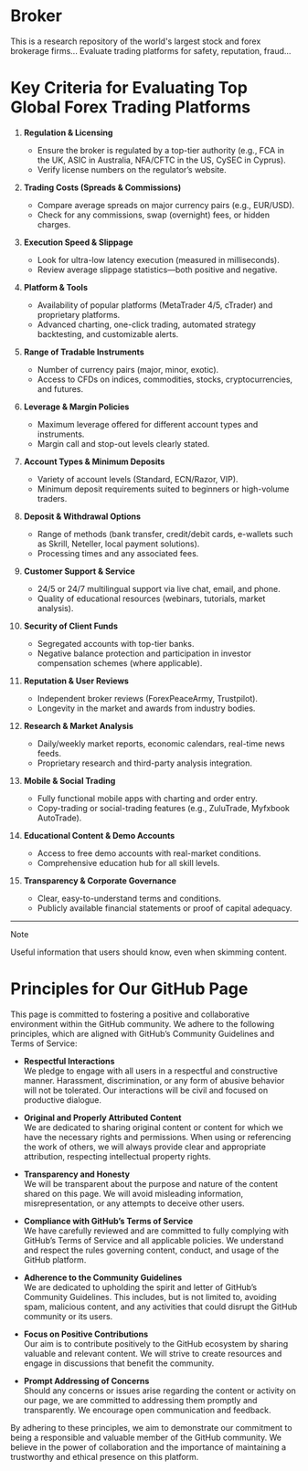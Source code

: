 # Broker
This is a research repository of the world's largest stock and forex brokerage firms... Evaluate trading platforms for safety, reputation, fraud...
# Key Criteria for Evaluating Top Global Forex Trading Platforms

1. **Regulation & Licensing**  
   - Ensure the broker is regulated by a top-tier authority (e.g., FCA in the UK, ASIC in Australia, NFA/CFTC in the US, CySEC in Cyprus).  
   - Verify license numbers on the regulator’s website.

2. **Trading Costs (Spreads & Commissions)**  
   - Compare average spreads on major currency pairs (e.g., EUR/USD).  
   - Check for any commissions, swap (overnight) fees, or hidden charges.

3. **Execution Speed & Slippage**  
   - Look for ultra-low latency execution (measured in milliseconds).  
   - Review average slippage statistics—both positive and negative.

4. **Platform & Tools**  
   - Availability of popular platforms (MetaTrader 4/5, cTrader) and proprietary platforms.  
   - Advanced charting, one-click trading, automated strategy backtesting, and customizable alerts.

5. **Range of Tradable Instruments**  
   - Number of currency pairs (major, minor, exotic).  
   - Access to CFDs on indices, commodities, stocks, cryptocurrencies, and futures.

6. **Leverage & Margin Policies**  
   - Maximum leverage offered for different account types and instruments.  
   - Margin call and stop-out levels clearly stated.

7. **Account Types & Minimum Deposits**  
   - Variety of account levels (Standard, ECN/Razor, VIP).  
   - Minimum deposit requirements suited to beginners or high-volume traders.

8. **Deposit & Withdrawal Options**  
   - Range of methods (bank transfer, credit/debit cards, e-wallets such as Skrill, Neteller, local payment solutions).  
   - Processing times and any associated fees.

9. **Customer Support & Service**  
   - 24/5 or 24/7 multilingual support via live chat, email, and phone.  
   - Quality of educational resources (webinars, tutorials, market analysis).

10. **Security of Client Funds**  
    - Segregated accounts with top-tier banks.  
    - Negative balance protection and participation in investor compensation schemes (where applicable).

11. **Reputation & User Reviews**  
    - Independent broker reviews (ForexPeaceArmy, Trustpilot).  
    - Longevity in the market and awards from industry bodies.

12. **Research & Market Analysis**  
    - Daily/weekly market reports, economic calendars, real-time news feeds.  
    - Proprietary research and third-party analysis integration.

13. **Mobile & Social Trading**  
    - Fully functional mobile apps with charting and order entry.  
    - Copy-trading or social-trading features (e.g., ZuluTrade, Myfxbook AutoTrade).

14. **Educational Content & Demo Accounts**  
    - Access to free demo accounts with real-market conditions.  
    - Comprehensive education hub for all skill levels.

15. **Transparency & Corporate Governance**  
    - Clear, easy-to-understand terms and conditions.  
    - Publicly available financial statements or proof of capital adequacy.

---
> [!NOTE]
> Useful information that users should know, even when skimming content.

# Principles for Our GitHub Page

This page is committed to fostering a positive and collaborative environment within the GitHub community. We adhere to the following principles, which are aligned with GitHub’s Community Guidelines and Terms of Service:

- **Respectful Interactions**  
  We pledge to engage with all users in a respectful and constructive manner. Harassment, discrimination, or any form of abusive behavior will not be tolerated. Our interactions will be civil and focused on productive dialogue.

- **Original and Properly Attributed Content**  
  We are dedicated to sharing original content or content for which we have the necessary rights and permissions. When using or referencing the work of others, we will always provide clear and appropriate attribution, respecting intellectual property rights.

- **Transparency and Honesty**  
  We will be transparent about the purpose and nature of the content shared on this page. We will avoid misleading information, misrepresentation, or any attempts to deceive other users.

- **Compliance with GitHub’s Terms of Service**  
  We have carefully reviewed and are committed to fully complying with GitHub’s Terms of Service and all applicable policies. We understand and respect the rules governing content, conduct, and usage of the GitHub platform.

- **Adherence to the Community Guidelines**  
  We are dedicated to upholding the spirit and letter of GitHub’s Community Guidelines. This includes, but is not limited to, avoiding spam, malicious content, and any activities that could disrupt the GitHub community or its users.

- **Focus on Positive Contributions**  
  Our aim is to contribute positively to the GitHub ecosystem by sharing valuable and relevant content. We will strive to create resources and engage in discussions that benefit the community.

- **Prompt Addressing of Concerns**  
  Should any concerns or issues arise regarding the content or activity on our page, we are committed to addressing them promptly and transparently. We encourage open communication and feedback.

By adhering to these principles, we aim to demonstrate our commitment to being a responsible and valuable member of the GitHub community. We believe in the power of collaboration and the importance of maintaining a trustworthy and ethical presence on this platform.
